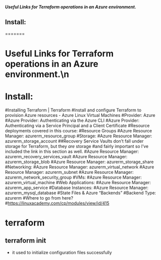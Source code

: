 
##### Useful Links for Terraform operations in an Azure environment.
## Install:
=======
# Useful Links for Terraform operations in an Azure environment.\n
# Install:

#Installing Terraform | Terraform
#Install and configure Terraform to provision Azure resources - Azure Linux Virtual Machines
#Provider: Azure
#Azure Provider: Authenticating via the Azure CLI
#Azure Provider: Authenticating via a Service Principal and a Client Certificate
#Resource deployments covered in this course:
#Resource Groups
#Azure Resource Manager: azurerm_resource_group
#Storage:
#Azure Resource Manager: azurerm_storage_account
##Recovery Service Vaults don’t fall under storage for Terraform, but they *are* storage
#and fairly important so I’ve included the link in this section as well.
#Azure Resource Manager: azurerm_recovery_services_vault
#Azure Resource Manager: azurerm_storage_blob
#Azure Resource Manager: azurerm_storage_share
#Networking:
#Azure Resource Manager: azurerm_virtual_network
#Azure Resource Manager: azurerm_subnet
#Azure Resource Manager: azurerm_network_security_group
#VMs:
#Azure Resource Manager: azurerm_virtual_machine
#Web Applications:
#Azure Resource Manager: azurerm_app_service
#Database Instances:
#Azure Resource Manager: azurerm_mysql_database
#State Files & Azure “Backends”
#Backend Type: azurerm
#Where to go from here?
#https://linuxacademy.com/cp/modules/view/id/415
# terraform
## terraform init
- it used to initialize configuration files successfully 
